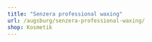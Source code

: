 ```yaml
---
title: "Senzera professional waxing"
url: /augsburg/senzera-professional-waxing/
shop: Kosmetik
---
```

